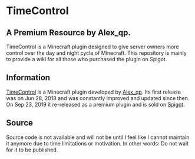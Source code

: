 TimeControl
===================
A Premium Resource by Alex_qp.
------------------------------

TimeControl is a Minecraft plugin designed to give server owners more control over the day and night cycle of Minecraft. This repository is mainly to provide a wiki for all those who purchased the plugin on Spigot.


Information
------------
[TimeControl](https://www.spigotmc.org/resources/timecontrol-1-13-x-1-16-x.70363/) is a Minecraft plugin developed by [Alex_qp](https://www.spigotmc.org/resources/authors/alex_qp.306806/). Its first release was on Jun 28, 2018 and was constantly improved and updated since then. On Sep 23, 2019 it re-released as a premium plugin and is sold on [Spigot](https://www.spigotmc.org/).

Source
------
Source code is not available and will not be until I feel like I cannot maintain it anymore due to time limitations or motivation. In other words: Do not wait for it to be published. 
